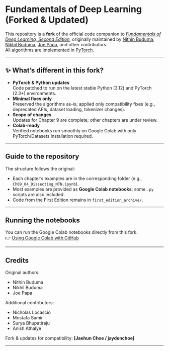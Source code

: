 # Fundamentals of Deep Learning (Forked & Updated)

This repository is a **fork** of the official code companion to [*Fundamentals of Deep Learning, Second Edition*](https://www.amazon.com/Fundamentals-Deep-Learning-Next-Generation-Intelligence/dp/1491925612), originally maintained by [Nithin Buduma](https://github.com/darksigma), [Nikhil Buduma](https://github.com/darksigma), [Joe Papa](https://github.com/joe-papa), and other contributors.  
All algorithms are implemented in [PyTorch](https://www.pytorch.org/).

---

## ✨ What’s different in this fork?

- **PyTorch & Python updates**  
  Code patched to run on the latest stable Python (3.12) and PyTorch (2.3+) environments.  
- **Minimal fixes only**  
  Preserved the algorithms as-is; applied only compatibility fixes (e.g., deprecated APIs, dataset loading, tokenizer changes).  
- **Scope of changes**  
  Updates for Chapter 9 are complete; other chapters are under review.
- **Colab-ready**  
  Verified notebooks run smoothly on Google Colab with only PyTorch/Datasets installation required.

---

## Guide to the repository

The structure follows the original:

- Each chapter’s examples are in the corresponding folder (e.g., `Ch09_04_Dissecting_NTN.ipynb`).  
- Most examples are provided as **Google Colab notebooks**; some `.py` scripts are also included.  
- Code from the First Edition remains in `first_edition_archive/`.

---

## Running the notebooks

You can run the Google Colab notebooks directly from this fork.  
👉 [Using Google Colab with GitHub](https://colab.research.google.com/github/googlecolab/colabtools/blob/master/notebooks/colab-github-demo.ipynb)

---

## Credits

Original authors:  
- Nithin Buduma  
- Nikhil Buduma  
- Joe Papa  

Additional contributors:  
- Nicholas Locascio  
- Mostafa Samir  
- Surya Bhupatiraju  
- Anish Athalye  

Fork & updates for compatibility: **[Jaehun Choe / jaydenchoe]**

---
